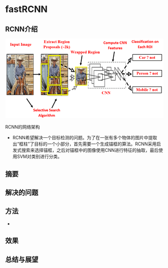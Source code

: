 # fastRCNN

## RCNN介绍

![RCNN的网络架构](fastRCNN%204202ba759eba4ffeb029878c85ad9b81/Untitled.png)

RCNN的网络架构

- RCNN希望解决一个目标检测的问题。为了在一张有多个物体的图片中提取出“框柱”了目标的一个小部分，首先需要一个生成锚框的算法。RCNN采用启发式搜索来选择锚框，之后对锚框中的图像使用CNN进行特征的抽取，最后使用SVM对类别进行分类。

## 摘要

## 解决的问题

## 方法

- 

## 效果

## 总结与展望
